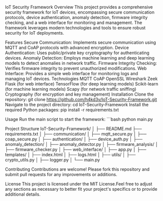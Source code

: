 IoT Security Framework
Overview
This project provides a comprehensive security framework for IoT devices, encompassing secure communication protocols, device authentication, anomaly detection, firmware integrity checking, and a web interface for monitoring and management. The framework leverages modern technologies and tools to ensure robust security for IoT deployments.

Features
Secure Communication: Implements secure communication using MQTT and CoAP protocols with advanced encryption.
Device Authentication: Uses public/private key cryptography for authenticating devices.
Anomaly Detection: Employs machine learning and deep learning models to detect anomalies in network traffic.
Firmware Integrity Checking: Verifies firmware integrity to prevent unauthorized modifications.
Web Interface: Provides a simple web interface for monitoring logs and managing IoT devices.
Technologies
MQTT
CoAP
OpenSSL
Wireshark
Zeek
Flask (for web interface)
TensorFlow (for deep learning models)
Scikit-learn (for machine learning models)
Scapy (for network traffic sniffing)
Cryptography (for encryption and key management)
Installation
Clone the repository:
git clone https://github.com/h4kd3v/IoT-Security-Framework.git
Navigate to the project directory:
cd IoT-Security-Framework
Install the required Python packages:
pip install -r requirements.txt

Usage
Run the main script to start the framework: ```bash python main.py

Project Structure
IoT-Security-Framework/ │ ├── README.md ├── requirements.txt │ ├── communication/ │ ├── mqtt_secure.py │ ├── coap_secure.py │ ├── authentication/ │ ├── device_auth.py │ ├── anomaly_detection/ │ ├── anomaly_detector.py │ ├── firmware_analysis/ │ ├── firmware_checker.py │ ├── web_interface/ │ ├── app.py │ ├── templates/ │ ├── index.html │ ├── logs.html │ ├── utils/ │ ├── crypto_utils.py │ ├── logger.py │ └── main.py

Contributing
Contributions are welcome! Please fork this repository and submit pull requests for any improvements or additions.

License
This project is licensed under the MIT License.Feel free to adjust any sections as necessary to better fit your project's specifics or to provide additional details.
